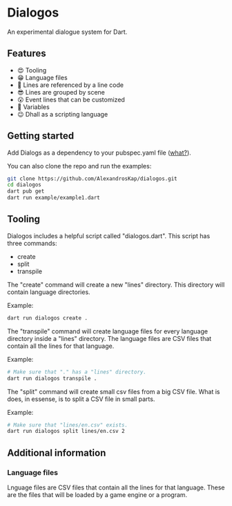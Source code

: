 # Dialogos

An experimental dialogue system for Dart.

## Features

* 😍 Tooling
* 😁 Language files
* 🤔 Lines are referenced by a line code
* 😎 Lines are grouped by scene
* 😮 Event lines that can be customized
* 🥺 Variables
* 😉 Dhall as a scripting language

## Getting started

Add Dialogs as a dependency to your pubspec.yaml file ([what?](https://flutter.io/using-packages/)).

You can also clone the repo and run the examples:

```sh
git clone https://github.com/AlexandrosKap/dialogos.git
cd dialogos
dart pub get
dart run example/example1.dart
```

## Tooling

Dialogos includes a helpful script called "dialogos.dart".
This script has three commands:

* create
* split
* transpile

The "create" command will create
a new "lines" directory.
This directory will contain language directories.

Example:

```sh
dart run dialogos create .
```

The "transpile" command will create
language files for every language directory inside a "lines" directory.
The language files are CSV files that contain all the lines for that language.

Example:

```sh
# Make sure that "." has a "lines" directory.
dart run dialogos transpile .
```

The "split" command will create
small csv files from a big CSV file.
What is does, in essense, is to split a CSV file in small parts.

Example:

```sh
# Make sure that "lines/en.csv" exists.
dart run dialogos split lines/en.csv 2
```

## Additional information

### Language files

Lnguage files are CSV files that contain all the lines for that language.
These are the files that will be loaded by a game engine or a program.
